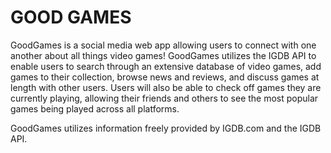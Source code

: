 # GOOD GAMES

GoodGames is a social media web app allowing users to connect with one another about all things video games!  GoodGames utilizes the IGDB API to enable users to search through an extensive database of video games, add games to their collection, browse news and reviews, and discuss games at length with other users.  Users will also be able to check off games they are currently playing, allowing their friends and others to see the most popular games being played across all platforms.

GoodGames utilizes information freely provided by IGDB.com and the IGDB API.
